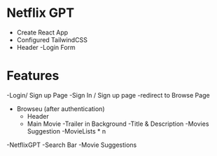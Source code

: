 # Netflix GPT

- Create React App
- Configured TailwindCSS
- Header
-Login Form

# Features
-Login/ Sign up Page
    -Sign In / Sign up page
    -redirect to Browse Page
- Browseu (after authentication)
    - Header
    - Main Movie
        -Trailer in Background
        -Title & Description
        -Movies Suggestion
            -MovieLists * n

-NetflixGPT
    -Search Bar
    -Movie Suggestions